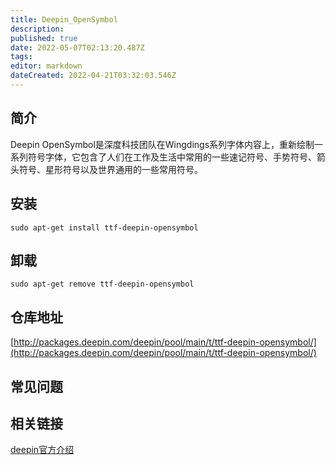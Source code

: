 ```yaml
---
title: Deepin_OpenSymbol
description: 
published: true
date: 2022-05-07T02:13:20.487Z
tags: 
editor: markdown
dateCreated: 2022-04-21T03:32:03.546Z
---
```


## 简介

Deepin OpenSymbol是深度科技团队在Wingdings系列字体内容上，重新绘制一系列符号字体，它包含了人们在工作及生活中常用的一些速记符号、手势符号、箭头符号、星形符号以及世界通用的一些常用符号。

## 安装

`sudo apt-get install ttf-deepin-opensymbol`

## 卸载

`sudo apt-get remove ttf-deepin-opensymbol`

## 仓库地址

[http://packages.deepin.com/deepin/pool/main/t/ttf-deepin-opensymbol/](http://packages.deepin.com/deepin/pool/main/t/ttf-deepin-opensymbol/)


## 常见问题


## 相关链接

[deepin官方介绍](https://www.deepin.org/original/deepin-opensymbol/)